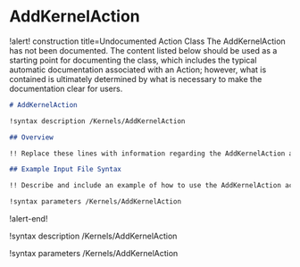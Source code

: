 # AddKernelAction

!alert! construction title=Undocumented Action Class
The AddKernelAction has not been documented. The content listed below should be used as a starting point for
documenting the class, which includes the typical automatic documentation associated with an Action;
however, what is contained is ultimately determined by what is necessary to make the documentation
clear for users.

```markdown
# AddKernelAction

!syntax description /Kernels/AddKernelAction

## Overview

!! Replace these lines with information regarding the AddKernelAction action.

## Example Input File Syntax

!! Describe and include an example of how to use the AddKernelAction action.

!syntax parameters /Kernels/AddKernelAction
```
!alert-end!

!syntax description /Kernels/AddKernelAction

!syntax parameters /Kernels/AddKernelAction
